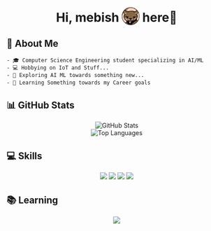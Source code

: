 <div align="center">
<h1>
    Hi, mebish <img src='assets/hecker.png' height="40" width="auto" alt="hecker" style="vertical-align: bottom;"> here👋 
</h1>
</div>

## 🚀 About Me
```html
- 🎓 Computer Science Engineering student specializing in AI/ML
- 💻 Hobbying on IoT and Stuff...
- 🤖 Exploring AI ML towards something new...
- 🌱 Learning Something towards my Career goals
```

## 📊 GitHub Stats
<p align="center">
    <img src="https://github-readme-stats.vercel.app/api?username=mebishp&theme=tokyonight&show_icons=true&hide_border=true&count_private=false" alt="GitHub Stats" />
    <br>
    <img src="https://github-readme-stats.vercel.app/api/top-langs/?username=mebishp&theme=tokyonight&show_icons=true&hide_border=true&layout=compact" alt="Top Languages" />
</p>

## 💻 Skills
<p align="center">
    <img src="https://img.shields.io/badge/Python-3776AB?style=for-the-badge&logo=python&logoColor=white" />
    <img src="https://img.shields.io/badge/C-00599C?style=for-the-badge&logo=c&logoColor=white" />
    <img src="https://img.shields.io/badge/HTML5-E34F26?style=for-the-badge&logo=html5&logoColor=white" />
    <img src="https://img.shields.io/badge/CSS3-1572B6?style=for-the-badge&logo=css3&logoColor=white" />
</p>

## 📚 Learning
<p align="center">
    <img src="https://img.shields.io/badge/JavaScript-F7DF1E?style=for-the-badge&logo=javascript&logoColor=black" />
</p>

